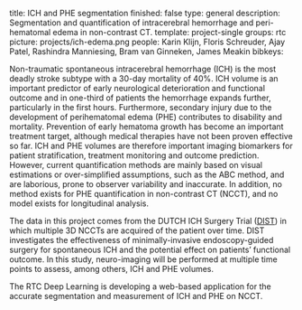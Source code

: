 title: ICH and PHE segmentation
finished: false
type: general
description: Segmentation and quantification of intracerebral hemorrhage and peri-hematomal edema in non-contrast CT.
template: project-single
groups: rtc
picture: projects/ich-edema.png
people: Karin Klijn, Floris Schreuder, Ajay Patel, Rashindra Manniesing, Bram van Ginneken, James Meakin
bibkeys: 

Non-traumatic spontaneous intracerebral hemorrhage (ICH) is the most deadly stroke subtype with a 30-day mortality of 40%. ICH volume is an important predictor of early neurological deterioration and functional outcome and in one-third of patients the hemorrhage expands further, particularly in the first hours. Furthermore, secondary injury due to the development of perihematomal edema (PHE) contributes to disability and mortality. Prevention of early hematoma growth has become an important treatment target, although medical therapies have not been proven effective so far. ICH and PHE volumes are therefore important imaging biomarkers for patient stratification, treatment monitoring and outcome prediction. However, current quantification methods are mainly based on visual estimations or over-simplified assumptions, such as the ABC method, and are laborious, prone to observer variability and inaccurate. In addition, no method exists for PHE quantification in non-contrast CT (NCCT), and no model exists for longitudinal analysis.
<br>

The data in this project comes from the DUTCH ICH Surgery Trial ([DIST]( https://www.dutch-ich.nl/)) in which multiple 3D NCCTs are acquired of the patient over time. DIST investigates the effectiveness of minimally-invasive endoscopy-guided surgery for spontaneous ICH and the potential effect on patients’ functional outcome. In this study, neuro-imaging will be performed at multiple time points to assess, among others, ICH and PHE volumes. 
<br>

The RTC Deep Learning is developing a web-based application for the accurate segmentation and measurement of ICH and PHE on NCCT.
